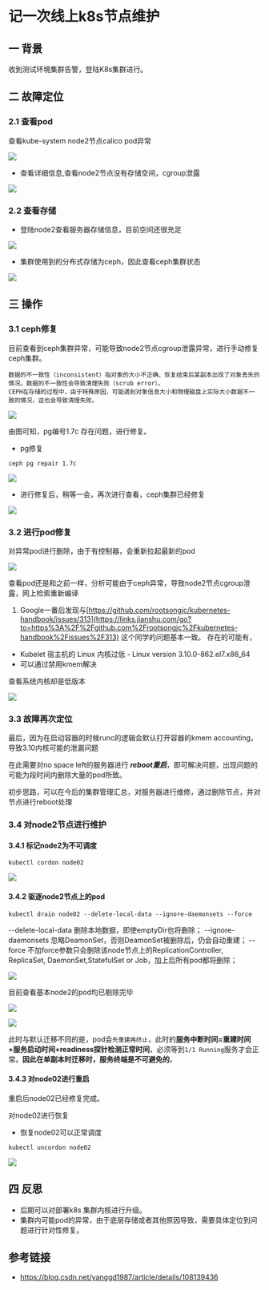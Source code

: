 # 记一次线上k8s节点维护

## 一 背景

收到测试环境集群告警，登陆K8s集群进行。

## 二 故障定位

### 2.1 查看pod

查看kube-system node2节点calico pod异常

![](https://kaliarch-bucket-1251990360.cos.ap-beijing.myqcloud.com/blog_img/20210603093240.png)

* 查看详细信息,查看node2节点没有存储空间，cgroup泄露

![](https://kaliarch-bucket-1251990360.cos.ap-beijing.myqcloud.com/blog_img/20210603093354.png)

### 2.2 查看存储

* 登陆node2查看服务器存储信息，目前空间还很充足

![](https://kaliarch-bucket-1251990360.cos.ap-beijing.myqcloud.com/blog_img/20210603093444.png)

* 集群使用到的分布式存储为ceph，因此查看ceph集群状态

![](https://kaliarch-bucket-1251990360.cos.ap-beijing.myqcloud.com/blog_img/20210603093537.png)

## 三 操作

### 3.1 ceph修复

目前查看到ceph集群异常，可能导致node2节点cgroup泄露异常，进行手动修复ceph集群。

    数据的不一致性（inconsistent）指对象的大小不正确、恢复结束后某副本出现了对象丢失的情况。数据的不一致性会导致清理失败（scrub error）。
    CEPH在存储的过程中，由于特殊原因，可能遇到对象信息大小和物理磁盘上实际大小数据不一致的情况，这也会导致清理失败。

![](https://kaliarch-bucket-1251990360.cos.ap-beijing.myqcloud.com/blog_img/20210603093806.png)

由图可知，pg编号1.7c 存在问题，进行修复。

* pg修复

```shell
ceph pg repair 1.7c
```

![](https://kaliarch-bucket-1251990360.cos.ap-beijing.myqcloud.com/blog_img/20210603094006.png)

* 进行修复后，稍等一会，再次进行查看，ceph集群已经修复

![](https://kaliarch-bucket-1251990360.cos.ap-beijing.myqcloud.com/blog_img/20210603094628.png)

### 3.2 进行pod修复

对异常pod进行删除，由于有控制器，会重新拉起最新的pod

![](https://kaliarch-bucket-1251990360.cos.ap-beijing.myqcloud.com/blog_img/20210603094950.png)

查看pod还是和之前一样，分析可能由于ceph异常，导致node2节点cgroup泄露，网上检索重新编译

1. Google一番后发现与[https://github.com/rootsongjc/kubernetes-handbook/issues/313](https://links.jianshu.com/go?to=https%3A%2F%2Fgithub.com%2Frootsongjc%2Fkubernetes-handbook%2Fissues%2F313) 这个同学的问题基本一致。
    存在的可能有，

- Kubelet 宿主机的 Linux 内核过低 - Linux version 3.10.0-862.el7.x86_64
- 可以通过禁用kmem解决

查看系统内核却是低版本

![](https://kaliarch-bucket-1251990360.cos.ap-beijing.myqcloud.com/blog_img/20210603095229.png)



### 3.3 故障再次定位

最后，因为在启动容器的时候runc的逻辑会默认打开容器的kmem accounting，导致3.10内核可能的泄漏问题

在此需要对no space left的服务器进行 ***reboot重启***，即可解决问题，出现问题的可能为段时间内删除大量的pod所致。

初步思路，可以在今后的集群管理汇总，对服务器进行维修，通过删除节点，并对节点进行reboot处理

### 3.4 对node2节点进行维护

#### 3.4.1 标记node2为不可调度

```shell
kubectl cordon node02
```

![](https://kaliarch-bucket-1251990360.cos.ap-beijing.myqcloud.com/blog_img/20210603095954.png)

#### 3.4.2 驱逐node2节点上的pod

```shell
kubectl drain node02 --delete-local-data --ignore-daemonsets --force
```

--delete-local-data  删除本地数据，即使emptyDir也将删除；
--ignore-daemonsets  忽略DeamonSet，否则DeamonSet被删除后，仍会自动重建；
--force  不加force参数只会删除该node节点上的ReplicationController, ReplicaSet, DaemonSet,StatefulSet or Job，加上后所有pod都将删除；

![](https://kaliarch-bucket-1251990360.cos.ap-beijing.myqcloud.com/blog_img/20210603100232.png)

目前查看基本node2的pod均已剔除完毕

![](https://kaliarch-bucket-1251990360.cos.ap-beijing.myqcloud.com/blog_img/20210603100612.png)

![](https://kaliarch-bucket-1251990360.cos.ap-beijing.myqcloud.com/blog_img/20210603100410.png)

此时与默认迁移不同的是，pod会`先重建再终止`，此时的**服务中断时间=重建时间+服务启动时间+readiness探针检测正常时间**，必须等到`1/1 Running`服务才会正常。**因此在单副本时迁移时，服务终端是不可避免的**。

#### 3.4.3 对node02进行重启

重启后node02已经修复完成。

对node02进行恢复

* 恢复node02可以正常调度

```shell
kubectl uncordon node02
```

![](https://kaliarch-bucket-1251990360.cos.ap-beijing.myqcloud.com/blog_img/20210603100856.png)

## 四 反思

* 后期可以对部署k8s 集群内核进行升级。
* 集群内可能pod的异常，由于底层存储或者其他原因导致，需要具体定位到问题进行针对性修复。

## 参考链接

* https://blog.csdn.net/yanggd1987/article/details/108139436